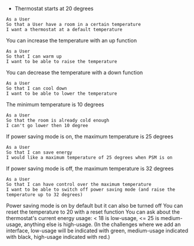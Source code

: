 - Thermostat starts at 20 degrees
```
As a User
So that a User have a room in a certain temperature
I want a thermostat at a default temperature
```
You can increase the temperature with an up function
```
As a User
So that I can warm up
I want to be able to raise the temperature
```
You can decrease the temperature with a down function
```
As a User
So that I can cool down
I want to be able to lower the temperature
```
The minimum temperature is 10 degrees
```
As a User
So that the room is already cold enough
I can't go lower then 10 degree
```
If power saving mode is on, the maximum temperature is 25 degrees
```
As a User
So that I can save energy
I would like a maximum temperature of 25 degrees when PSM is on
```
If power saving mode is off, the maximum temperature is 32 degrees
```
As a User
So that I can have control over the maximum temperature
I want to be able to switch off power saving mode (and raise the temperature up to 32 degrees)
```
Power saving mode is on by default but it can also be turned off
You can reset the temperature to 20 with a reset function
You can ask about the thermostat's current energy usage: < 18 is low-usage, <= 25 is medium-usage, anything else is high-usage.
(In the challenges where we add an interface, low-usage will be indicated with green, medium-usage indicated with black, high-usage indicated with red.)
